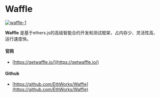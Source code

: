 # Waffle

[![waffle-1](https://ethereum.consensys.net/hs-fs/hubfs/waffle-1.png?width=350&name=waffle-1.png)](http://bit.ly/waffle-devportal)

**Waffle** 是基于ethers.js的高级智能合约开发和测试框架，占内存少、灵活性高、运行速度快。



#### 官网

* [https://getwaffle.io/](https://getwaffle.io/)

#### 

#### Github

* [https://github.com/EthWorks/Waffle](https://github.com/EthWorks/Waffle)

